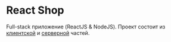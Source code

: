 # React Shop

Full-stack приложение (ReactJS & NodeJS). Проект состоит из [клиентской](https://github.com/Pro100CaHya/react-shop/tree/main/client) и [серверной](https://github.com/Pro100CaHya/react-shop/tree/main/server) частей.
